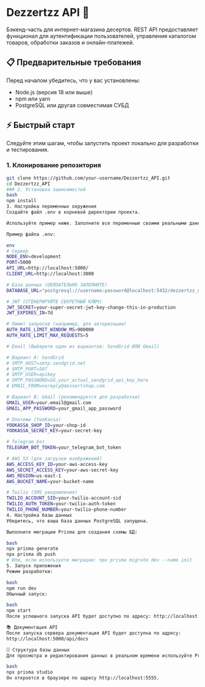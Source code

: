 # Dezzertzz API 🍰

Бэкенд-часть для интернет-магазина десертов. REST API предоставляет функционал для аутентификации пользователей, управления каталогом товаров, обработки заказов и онлайн-платежей.

## 📋 Предварительные требования

Перед началом убедитесь, что у вас установлены:

- Node.js (версия 18 или выше)
- npm или yarn
- PostgreSQL или другая совместимая СУБД

## ⚡ Быстрый старт

Следуйте этим шагам, чтобы запустить проект локально для разработки и тестирования.

### 1. Клонирование репозитория

```bash
git clone https://github.com/your-username/Dezzertzz_API.git
cd Dezzertzz_API
### 2. Установка зависимостей
bash
npm install
3. Настройка переменных окружения
Создайте файл .env в корневой директории проекта.

Используйте пример ниже. Заполните все переменные своими реальными данными.

Пример файла .env:

env
# Сервер
NODE_ENV=development
PORT=5000
API_URL=http://localhost:5000/
CLIENT_URL=http://localhost:3000

# База данных (ОБЯЗАТЕЛЬНО ЗАПОЛНИТЕ)
DATABASE_URL="postgresql://username:password@localhost:5432/dezzertzz_db?schema=public"

# JWT (СГЕНЕРИРУЙТЕ СЕКРЕТНЫЙ КЛЮЧ)
JWT_SECRET=your-super-secret-jwt-key-change-this-in-production
JWT_EXPIRES_IN=7d

# Лимит запросов (например, для авторизации)
AUTH_RATE_LIMIT_WINDOW_MS=900000
AUTH_RATE_LIMIT_MAX_REQUESTS=5

# Email (Выберите один из вариантов: SendGrid ИЛИ Gmail)

# Вариант A: SendGrid
# SMTP_HOST=smtp.sendgrid.net
# SMTP_PORT=587
# SMTP_USER=apikey
# SMTP_PASSWORD=SG.your_actual_sendgrid_api_key_here
# EMAIL_FROM=noreply@dessertshop.com

# Вариант B: Gmail (рекомендуется для разработки)
GMAIL_USER=your.email@gmail.com
GMAIL_APP_PASSWORD=your_gmail_app_password

# Платежи (YooKassa)
YOOKASSA_SHOP_ID=your-shop-id
YOOKASSA_SECRET_KEY=your-secret-key

# Telegram бот
TELEGRAM_BOT_TOKEN=your_telegram_bot_token

# AWS S3 (для загрузки изображений)
AWS_ACCESS_KEY_ID=your-aws-access-key
AWS_SECRET_ACCESS_KEY=your-aws-secret-key
AWS_REGION=us-east-1
AWS_BUCKET_NAME=your-bucket-name

# Twilio (SMS уведомления)
TWILIO_ACCOUNT_SID=your-twilio-account-sid
TWILIO_AUTH_TOKEN=your-twilio-auth-token
TWILIO_PHONE_NUMBER=your-twilio-phone-number
4. Настройка базы данных
Убедитесь, что ваша база данных PostgreSQL запущена.

Выполните миграции Prisma для создания схемы БД:

bash
npx prisma generate
npx prisma db push
# Или, если используете миграции: npx prisma migrate dev --name init
5. Запуск приложения
Режим разработки:

bash
npm run dev
Обычный запуск:

bash
npm start
После успешного запуска API будет доступно по адресу: http://localhost:5000

📚 Документация API
После запуска сервера документация API будет доступна по адресу:
http://localhost:5000/api/docs

🗄️ Структура базы данных
Для просмотра и редактирования данных в реальном времени используйте Prisma Studio:

bash
npx prisma studio
Он откроется в браузере по адресу http://localhost:5555.
